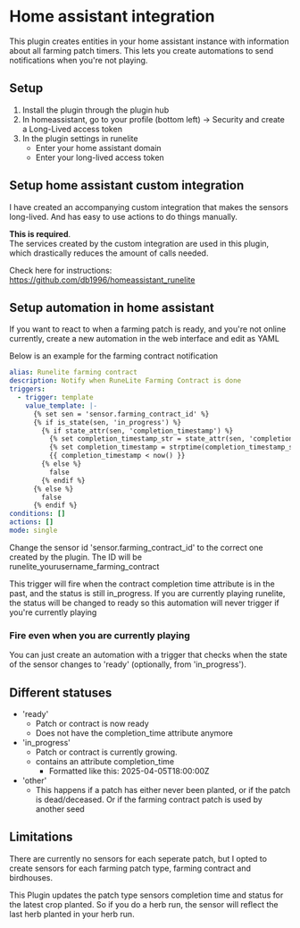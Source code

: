 # Home assistant integration
This plugin creates entities in your home assistant instance with information about all farming patch timers.
This lets you create automations to send notifications when you're not playing.

## Setup
1. Install the plugin through the plugin hub
2. In homeassistant, go to your profile (bottom left) -> Security and create a Long-Lived access token
3. In the plugin settings in runelite 
   - Enter your home assistant domain
   - Enter your long-lived access token

## Setup home assistant custom integration

I have created an accompanying custom integration that makes the sensors long-lived. And has easy to use actions to do things manually.

**This is required**.<br> 
The services created by the custom integration are used in this plugin, which drastically reduces the amount of calls needed.

Check here for instructions: https://github.com/db1996/homeassistant_runelite

## Setup automation in home assistant
If you want to react to when a farming patch is ready, and you're not online currently, create a new automation in the web interface and edit as YAML

Below is an example for the farming contract notification
```yaml
alias: Runelite farming contract
description: Notify when RuneLite Farming Contract is done
triggers:
  - trigger: template
    value_template: |-
      {% set sen = 'sensor.farming_contract_id' %}
      {% if is_state(sen, 'in_progress') %}
        {% if state_attr(sen, 'completion_timestamp') %}
          {% set completion_timestamp_str = state_attr(sen, 'completion_timestamp') %}
          {% set completion_timestamp = strptime(completion_timestamp_str, '%Y-%m-%dT%H:%M:%S%z') %}
          {{ completion_timestamp < now() }}
        {% else %}
          false
        {% endif %}
      {% else %}
        false
      {% endif %}
conditions: []
actions: []
mode: single
```
Change the sensor id 'sensor.farming_contract_id' to the correct one created by the plugin. The ID will be runelite_yourusername_farming_contract

This trigger will fire when the contract completion time attribute is in the past, and the status is still in_progress. If you are currently playing runelite, the status will be changed to ready so this automation will never trigger if you're currently playing

### Fire even when you are currently playing
You can just create an automation with a trigger that checks when the state of the sensor changes to 'ready' (optionally, from 'in_progress'). 

## Different statuses
- 'ready'
  - Patch or contract is now ready
  - Does not have the completion_time attribute anymore
- 'in_progress'
  - Patch or contract is currently growing.
  - contains an attribute completion_time
    - Formatted like this: 2025-04-05T18:00:00Z
- 'other'
  - This happens if a patch has either never been planted, or if the patch is dead/deceased. Or if the farming contract patch is used by another seed

    
## Limitations
There are currently no sensors for each seperate patch, but I opted to create sensors for each farming patch type, farming contract and birdhouses.

This Plugin updates the patch type sensors completion time and status for the latest crop planted. So if you do a herb run, the sensor will reflect the last herb planted in your herb run. 
